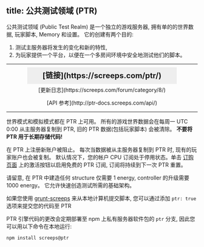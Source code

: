 title: 公共测试领域 (PTR)
---

公共测试领域 (Public Test Realm) 是一个独立的游戏服务器, 拥有单的的世界数据, 玩家脚本, Memory 和设置。 它的创建有两个目的:

1) 测试主服务器将发生的变化和新的特性, 
2) 为玩家提供一个平台，以便在一个多房间环境中安全地测试他们的脚本。

---

<div style="text-align: center">

<p><strong style="font-size: 20px; background: #eee; padding: 10px 40px;">[链接](https://screeps.com/ptr/)</strong></p>

<p>[更新日志](https://screeps.com/forum/category/8/)</p>

<p>[API 参考](http://ptr-docs.screeps.com/api/)</p> 
</div>

---

世界模式和模拟模式都在 PTR 上可用。 所有的游戏世界数据会在每周一 UTC 0:00 从主服务器复制到 PTR, 旧的 PTR 数据(包括玩家脚本) 会被清除。 **不要将 PTR 用于长期存储代码!**

在 PTR 上注册新账户被阻止。 每次当数据被从主服务器复制到 PTR 时, 现有的玩家账户也会被复制。 默认情况下，您的帐户 CPU 订阅处于停用状态。单击 [订购页面](https://screeps.com/ptr/#!/order) 上的激活按钮以启用免费的 PTR 订阅, 订阅将持续到下一次 PTR 重置。

请留意, 在 PTR 中建造任何 structure 仅需要 1 energy, controller 的升级需要 1000 energy。 它允许快速创造测试所需的基础架构。

如果您使用 [grunt-screeps](/commit.html) 来从本地计算机提交脚本, 您可以通过添加 <code style="white-space: nowrap;">ptr: true</code> 选项来提交您的代码至 PTR

PTR 引擎代码的更改会定期部署至 npm 上私有服务器软件包的 `ptr` 分支, 因此您可以用以下命令在本地运行:

```
npm install screeps@ptr
``` 
